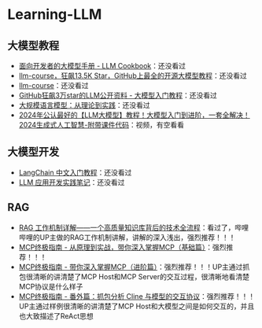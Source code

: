 # Learning-LLM

## 大模型教程

- [面向开发者的大模型手册 - LLM Cookbook](https://github.com/datawhalechina/llm-cookbook)：还没看过
- [llm-course，狂飙13.5K Star，GitHub上最全的开源大模型教程](https://zhuanlan.zhihu.com/p/676432440)：还没看过
- [llm-course](https://github.com/mlabonne/llm-course)：还没看过
- [GitHub狂飙3万star的LLM公开资料 - 大模型入门教程](https://zhuanlan.zhihu.com/p/686277638)：还没看过
- [大规模语言模型：从理论到实践](https://intro-llm.github.io/#cite)：还没看过
- [2024年公认最好的【LLM大模型】教程！大模型入门到进阶，一套全解决！2024生成式人工智慧-附带课件代码](https://www.bilibili.com/video/BV1XS411w7qr/)：视频，有空看看

## 大模型开发

- [LangChain 中文入门教程](https://liaokong.gitbook.io/llm-kai-fa-jiao-cheng)：还没看过
- [LLM 应用开发实践笔记](https://aitutor.liduos.com/03-llamaIndex/03-3.html)：还没看过

## RAG

- [RAG 工作机制详解——一个高质量知识库背后的技术全流程](https://www.bilibili.com/video/BV1JLN2z4EZQ/?spm_id_from=333.1387.homepage.video_card.click)：看过了，哔哩哔哩的UP主做的RAG工作机制讲解，讲解的深入浅出，强烈推荐！！！
- [MCP终极指南 - 从原理到实战，带你深入掌握MCP（基础篇）](https://www.bilibili.com/video/BV1uronYREWR/?spm_id_from=333.1387.homepage.video_card.click)：强烈推荐！！！
- [MCP终极指南 - 带你深入掌握MCP（进阶篇）](https://www.bilibili.com/video/BV1Y854zmEg9/?spm_id_from=333.1387.homepage.video_card.click)：强烈推荐！！！UP主通过抓包很清晰的讲清楚了MCP Host和MCP Server的交互过程，很清晰地看清楚MCP协议是什么样子
- [MCP终极指南 - 番外篇：抓包分析 Cline 与模型的交互协议](https://www.bilibili.com/video/BV1v9V5zSEHA/?spm_id_from=333.1387.homepage.video_card.click)：强烈推荐！！！UP主通过样例很清晰的讲清楚了MCP Host和大模型之间是如何交互的，并且也大致描述了ReAct思想
